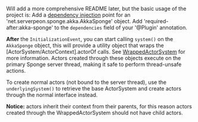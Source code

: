 Will add a more comprehensive README later, but the basic usage of the project is:
Add a [dependency injection](https://docs.spongepowered.org/en/plugin/basics/injection.html) point for an 'net.serverpeon.sponge.akka.AkkaSponge' object.
Add 'required-after:akka-sponge' to the `dependencies` field of your '@Plugin' annotation.

**After** the `InitializationEvent`, you can start calling `system()` on the `AkkaSponge` object, this will provide a utility object that wraps the [ActorSystem/ActorContext].actorOf calls.
See [WrappedActorSystem](src/main/java/net/serverpeon/sponge/akka/WrappedActorSystem.java) for more information. Actors created through these objects execute on the primary Sponge server thread, making it safe to perform thread-unsafe actions.

To create normal actors (not bound to the server thread), use the `underlyingSystem()` to retrieve the base ActorSystem and create actors through the normal interface instead.

**Notice:** actors inherit their context from their parents, for this reason actors created through the WrappedActorSystem should not have child actors.

